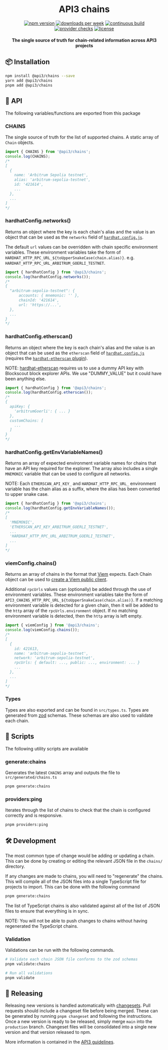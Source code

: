 <h1 align="center">
API3 chains
</h1>

<div align="center">

[![npm version](https://img.shields.io/npm/v/%40api3%2Fchains)](https://www.npmjs.com/package/@api3/chains)
[![downloads per week](https://img.shields.io/npm/dw/%40api3%2Fchains)](https://npm-stat.com/charts.html?package=%40api3%2Fchains)
[![continuous build](https://img.shields.io/github/actions/workflow/status/api3dao/chains/continuous-build.yml?label=build)](https://github.com/api3dao/chains/actions/workflows/continuous-build.yml)
[![provider checks](https://img.shields.io/github/actions/workflow/status/api3dao/chains/check-providers.yml?label=provider%20checks)](https://github.com/api3dao/chains/actions/workflows/check-providers.yml)
[![license](https://img.shields.io/npm/l/%40api3%2Fchains)](https://www.npmjs.com/package/@api3/chains)

</div>

<h4 align="center">
The single source of truth for chain-related information across API3 projects
</h4>

## 📦 Installation

```sh
npm install @api3/chains --save
yarn add @api3/chains
pnpm add @api3/chains
```

## 📖 API

The following variables/functions are exported from this package

### CHAINS

The single source of truth for the list of supported chains.
A static array of `Chain` objects.

```ts
import { CHAINS } from '@api3/chains';
console.log(CHAINS);
/*
[
  {
    name: 'Arbitrum Sepolia testnet',
    alias: 'arbitrum-sepolia-testnet',
    id: '421614',
    ...
  },
  ...
]
*/
```

### hardhatConfig.networks()

Returns an object where the key is each chain's alias and the value is an object that can be used as the `networks` field of [`hardhat.config.js`](https://hardhat.org/hardhat-runner/docs/config).

The default `url` values can be overridden with chain specific environment variables. These environment variables take the form of `HARDHAT_HTTP_RPC_URL_${toUpperSnakeCase(chain.alias)}`. e.g. `HARDHAT_HTTP_RPC_URL_ARBITRUM_GOERLI_TESTNET`.

```ts
import { hardhatConfig } from '@api3/chains';
console.log(hardhatConfig.networks());
/*
{
  "arbitrum-sepolia-testnet": {
      accounts: { mnemonic: '' },
      chainId: '421614',
      url: 'https://...',
  },
  ...
}
*/
```

### hardhatConfig.etherscan()

Returns an object where the key is each chain's alias and the value is an object that can be used as the `etherscan` field of [`hardhat.config.js`](https://hardhat.org/hardhat-runner/docs/config) (requires the [`hardhat-etherscan` plugin](https://hardhat.org/hardhat-runner/plugins/nomiclabs-hardhat-etherscan)).

NOTE: [hardhat-etherscan](https://www.npmjs.com/package/@nomiclabs/hardhat-etherscan) requires us to use a dummy API key with Blockscout block explorer APIs. We use "DUMMY_VALUE" but it could have been anything else.

```ts
import { hardhatConfig } from '@api3/chains';
console.log(hardhatConfig.etherscan());
/*
{
  apiKey: {
    'arbitrumGoerli': { ... }
  },
  customChains: [
    ...
  ]
}
*/
```

### hardhatConfig.getEnvVariableNames()

Returns an array of expected environment variable names for chains that have an API key required for the explorer. The array also includes a single `MNEMONIC` variable that can be used to configure all networks.

NOTE: Each `ETHERSCAN_API_KEY_` and `HARDHAT_HTTP_RPC_URL_` environment variable has the chain alias as a suffix, where the alias has been converted to upper snake case.

```ts
import { hardhatConfig } from '@api3/chains';
console.log(hardhatConfig.getEnvVariableNames());
/*
[
  'MNEMONIC',
  'ETHERSCAN_API_KEY_ARBITRUM_GOERLI_TESTNET',
  ...
  'HARDHAT_HTTP_RPC_URL_ARBITRUM_GOERLI_TESTNET',
  ...
]
*/
```

### viemConfig.chains()

Returns an array of chains in the format that [Viem](https://viem.sh/docs/chains/introduction) expects. Each Chain object can be used to [create a Viem public client](https://viem.sh/docs/clients/public#usage).

Additional `rpcUrls` values can (optionally) be added through the use of environment variables. These environment variables take the form of `API3_CHAINS_HTTP_RPC_URL_${toUpperSnakeCase(chain.alias)}`. If a matching environment variable is detected for a given chain, then it will be added to the `http` array of the `rpcUrls.environment` object. If no matching environment variable is detected, then the `http` array is left empty.

```ts
import { viemConfig } from '@api3/chains';
console.log(viemConfig.chains());
/*
[
  {
    id: 421613,
    name: 'arbitrum-sepolia-testnet',
    network: 'arbitrum-sepolia-testnet',
    rpcUrls: { default: ..., public: ..., environment: ... }
    ...
  },
  ...
]
*/
```

### Types

Types are also exported and can be found in `src/types.ts`.
Types are generated from [zod](https://github.com/colinhacks/zod) schemas.
These schemas are also used to validate each chain.

## 📄 Scripts

The following utility scripts are available

### generate:chains

Generates the latest `CHAINS` array and outputs the file to `src/generated/chains.ts`

```sh
pnpm generate:chains
```

### providers:ping

Iterates through the list of chains to check that the chain is configured correctly and is responsive.

```sh
pnpm providers:ping
```

## 🛠️ Development

The most common type of change would be adding or updating a chain. This can be done by creating or editing the relevant JSON file in the `chains/` directory.

If any changes are made to chains, you will need to "regenerate" the chains. This will compile all of the JSON files into a single TypeScript file for projects to import. This can be done with the following command

```sh
pnpm generate:chains
```

The list of TypeScript chains is also validated against all of the list of JSON files to ensure that everything is in sync.

NOTE: You will not be able to push changes to chains without having regenerated the TypeScript chains.

### Validation

Validations can be run with the following commands.

```sh
# Validate each chain JSON file conforms to the zod schemas
pnpm validate:chains

# Run all validations
pnpm validate
```

## 🚢 Releasing

Releasing new versions is handled automatically with [changesets](https://github.com/changesets/changesets). Pull requests should include a changeset file before being merged.
These can be generated by running `pnpm changeset` and following the instructions. Once a new version is ready to be released, simply merge `main` into the `production`
branch. Changeset files will be consolidated into a single new version and that version released to npm.

<!-- markdown-link-check-disable -->

More information is contained in the [API3 guidelines](https://github.com/api3dao/tasks/blob/main/API3%20Packages/changeset.md).

<!-- markdown-link-check-enable -->
